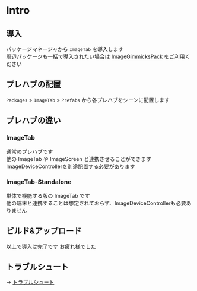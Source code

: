 # Intro
## 導入
パッケージマネージャから `ImageTab` を導入します  
周辺パッケージも一括で導入されたい場合は [ImageGimmicksPack](/docs/ImageGimmicksPack/) をご利用ください

## プレハブの配置
`Packages` > `ImageTab` > `Prefabs` から各プレハブをシーンに配置します

## プレハブの違い
### ImageTab
通常のプレハブです  
他の ImageTab や ImageScreen と連携させることができます  
ImageDeviceControllerを別途配置する必要があります

### ImageTab-Standalone
単体で機能する版の ImageTab です  
他の端末と連携することは想定されておらず、ImageDeviceControllerも必要ありません

## ビルド&アップロード
以上で導入は完了です
お疲れ様でした

## トラブルシュート
→ [トラブルシュート](/docs/ImageDeviceController/creator/Troubleshoot)
